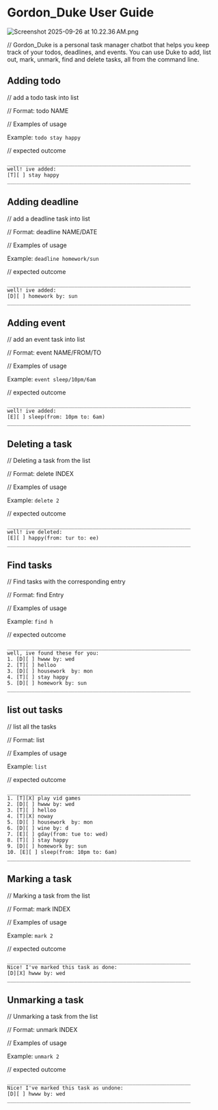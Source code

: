 # Gordon_Duke User Guide

![Screenshot 2025-09-26 at 10.22.36 AM.png](../../../../../../../../var/folders/bv/lljnbtnj14j4wycq90l6nl0m0000gn/T/TemporaryItems/NSIRD_screencaptureui_qYrLHp/Screenshot%202025-09-26%20at%2010.22.36%E2%80%AFAM.png)

// Gordon_Duke is a personal task manager chatbot that helps you keep track of your todos, deadlines, and events.
You can use Duke to add, list out, mark, unmark, find and delete tasks, all from the command line.

## Adding todo

// add a todo task into list

// Format: todo NAME

// Examples of usage

Example: `todo stay happy`

// expected outcome

```
____________________________________________________________
well! ive added: 
[T][ ] stay happy
____________________________________________________________
```

## Adding deadline

// add a deadline task into list

// Format: deadline NAME/DATE

// Examples of usage

Example: `deadline homework/sun`

// expected outcome

```
____________________________________________________________
well! ive added: 
[D][ ] homework by: sun
____________________________________________________________
```

## Adding event

// add an event task into list

// Format: event NAME/FROM/TO

// Examples of usage

Example: `event sleep/10pm/6am`

// expected outcome

```
____________________________________________________________
well! ive added: 
[E][ ] sleep(from: 10pm to: 6am)
____________________________________________________________
```

## Deleting a task
// Deleting a task from the list

// Format: delete INDEX

// Examples of usage

Example: `delete 2`

// expected outcome

```
____________________________________________________________
well! ive deleted: 
[E][ ] happy(from: tur to: ee)
____________________________________________________________
```

## Find tasks
// Find tasks with the corresponding entry

// Format: find Entry

// Examples of usage

Example: `find h`

// expected outcome

```
____________________________________________________________
well, ive found these for you:
1. [D][ ] hwww by: wed
2. [T][ ] helloo
3. [D][ ] housework  by: mon
4. [T][ ] stay happy
5. [D][ ] homework by: sun
____________________________________________________________
```

## list out tasks
// list all the tasks

// Format: list

// Examples of usage

Example: `list`

// expected outcome

```
____________________________________________________________
1. [T][X] play vid games
2. [D][ ] hwww by: wed
3. [T][ ] helloo
4. [T][X] noway
5. [D][ ] housework  by: mon
6. [D][ ] wine by: d
7. [E][ ] gday(from: tue to: wed)
8. [T][ ] stay happy
9. [D][ ] homework by: sun
10. [E][ ] sleep(from: 10pm to: 6am)
____________________________________________________________
```
## Marking a task
// Marking a task from the list

// Format: mark INDEX

// Examples of usage

Example: `mark 2`

// expected outcome

```
____________________________________________________________
Nice! I've marked this task as done:
[D][X] hwww by: wed
____________________________________________________________
```
## Unmarking a task
// Unmarking a task from the list

// Format: unmark INDEX

// Examples of usage

Example: `unmark 2`

// expected outcome

```
____________________________________________________________
Nice! I've marked this task as undone:
[D][ ] hwww by: wed
____________________________________________________________
```